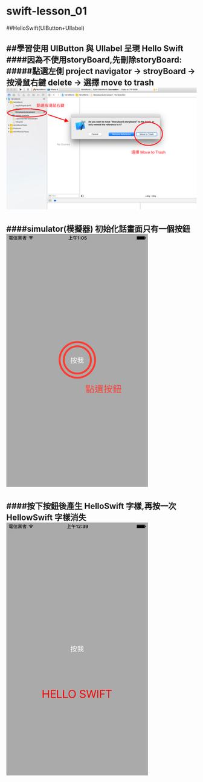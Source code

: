 # swift-lesson_01
##HelloSwift(UIButton+UIlabel)

##學習使用 UIButton 與 UIlabel 呈現 Hello Swift
####因為不使用storyBoard,先刪除storyBoard:
#####點選左側 project navigator -> stroyBoard -> 按滑鼠右鍵 delete -> 選擇 move to trash
![GitHub](https://github.com/nick0904/some_pics/blob/master/deleteStoryBoard.png)
-------------
####simulator(模擬器) 初始化話畫面只有一個按鈕
![GitHub](https://github.com/nick0904/some_pics/blob/master/demo_01.png)
-------------
####按下按鈕後產生 HelloSwift 字樣,再按一次 HellowSwift 字樣消失
![GitHub](https://github.com/nick0904/some_pics/blob/master/demo.png)
-------------
